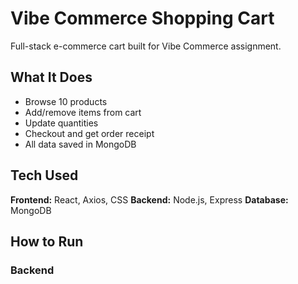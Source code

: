 # Vibe Commerce Shopping Cart

Full-stack e-commerce cart built for Vibe Commerce assignment.

## What It Does

- Browse 10 products
- Add/remove items from cart
- Update quantities
- Checkout and get order receipt
- All data saved in MongoDB

## Tech Used

**Frontend:** React, Axios, CSS
**Backend:** Node.js, Express
**Database:** MongoDB

## How to Run

### Backend
